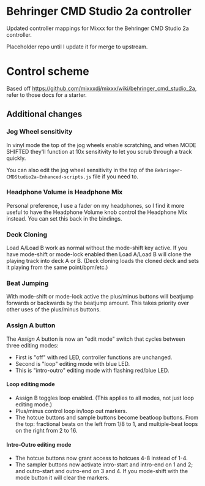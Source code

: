 # Behringer CMD Studio 2a controller

Updated controller mappings for Mixxx for the Behringer CMD Studio 2a controller.

Placeholder repo until I update it for merge to upstream.

# Control scheme

Based off https://github.com/mixxxdj/mixxx/wiki/behringer_cmd_studio_2a, refer to those docs for a starter.

## Additional changes

### Jog Wheel sensitivity

In vinyl mode the top of the jog wheels enable scratching, and when MODE SHIFTED they'll function at 10x sensitivity to let you scrub through a track quickly.

You can also edit the jog wheel sensitivity in the top of the `Behringer-CMDStudio2a-Enhanced-scripts.js` file if you need to.

### Headphone Volume is Headphone Mix

Personal preference, I use a fader on my headphones, so I find it more useful to have the Headphone Volume knob control the Headphone Mix instead. You can set this back in the bindings.

### Deck Cloning

Load A/Load B work as normal without the mode-shift key active. If you have mode-shift or mode-lock enabled then Load A/Load B will clone the playing track into deck A or B. (Deck cloning loads the cloned deck and sets it playing from the same point/bpm/etc.)

### Beat Jumping

With mode-shift or mode-lock active the plus/minus buttons will beatjump forwards or backwards by the beatjump amount. This takes priority over other uses of the plus/minus buttons.

### Assign A button

The *Assign A* button is now an "edit mode" switch that cycles between three editing modes:

* First is "off" with red LED, controller functions are unchanged.
* Second is "loop" editing mode with blue LED.
* This is "intro-outro" editing mode with flashing red/blue LED.

#### Loop editing mode

* Assign B toggles loop enabled. (This applies to all modes, not just loop editing mode.)
* Plus/minus control loop in/loop out markers.
* The hotcue buttons and sample buttons become beatloop buttons. From the top: fractional beats on the left from 1/8 to 1, and multiple-beat loops on the right from 2 to 16.

#### Intro-Outro editing mode

* The hotcue buttons now grant access to hotcues 4-8 instead of 1-4.
* The sampler buttons now activate intro-start and intro-end on 1 and 2; and outro-start and outro-end on 3 and 4. If you mode-shift with the mode button it will clear the markers.
